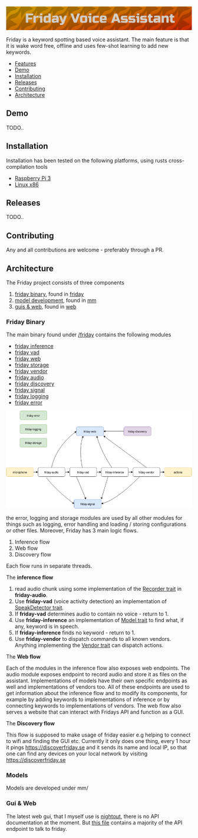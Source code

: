 ![logo](art/friday-logo.png)

Friday is a keyword spotting based voice assistant. The main feature is that it is wake word free, offline and uses few-shot learning to add new keywords. 

- [Features](#features)
- [Demo](#demo)
- [Installation](#installation)
- [Releases](#releases)
- [Contributing](#contributing)
- [Architecture](#architecture)


## Demo

TODO..


## Installation

Installation has been tested on the following platforms, using rusts cross-compilation tools

- [Raspberry Pi 3](releases/INSTALL-RASPBERRY-PI-3.md)
- [Linux x86](releases/INSTALL-LINUX-x86.md)


## Releases

TODO..


## Contributing

Any and all contributions are welcome - preferably through a PR. 

## Architecture


The Friday project consists of three components

1. [friday binary](#friday-binary), found in [friday](friday)
2. [model development](#models), found in [mm](mm)
3. [guis & web](#gui-&-web), found in [web](web)

### Friday Binary

The main binary found under [/friday](friday) contains the following modules

- [friday inference](friday/friday-inference)
- [friday vad](friday/friday-vad)
- [friday web](friday/friday-web)
- [friday storage](friday/friday-storage)
- [friday vendor](friday/friday-vendor)
- [friday audio](friday/friday-audio)
- [friday discovery](friday/friday-discovery)
- [friday signal](friday/friday-signal)
- [friday logging](friday/friday-logging)
- [friday error](friday/friday-error)


![diagram](art/friday-binary.png)

the error, logging and storage modules are used by all other modules for things such as logging, error handling and loading / storing configurations or other files. Moreover, Friday has 3 main logic flows. 

1. Inference flow
2. Web flow
3. Discovery flow

Each flow runs in separate threads.

The **inference flow** 

1. read audio chunk using some implementation of the [Recorder trait](friday/friday-audio/src/recorder.rs) in **friday-audio**. 
2. Use  **friday-vad** (voice activity detection) an implementation of [SpeakDetector trait](friday/friday-vad/src/core.rs).
3. If **friday-vad** determines audio to contain no voice - return to 1.
4. Use **friday-inference** an implementation of [Model trait](friday/friday-inference/src/lib.rs) to find what, if any, keyword is in speech.
5. If **friday-inference** finds no keyword - return to 1.
6. Use **friday-vendor** to dispatch commands to all known vendors. Anything implementing the [Vendor trait](friday/friday-vendor/src/lib.rs) can dispatch actions.


The **Web flow**

Each of the modules in the inference flow also exposes web endpoints. The audio module exposes endpoint to record audio and store it as files on the assistant. Implementations of models have their own specific endpoints as well and implementations of vendors too. All of these endpoints are used to get information about the inference flow and to modify its components, for example by adding keywords to implementations of inference or by connecting keywords to implementations of vendors. The web flow also serves a website that can interact with Fridays API and function as a GUI.

The **Discovery flow**

This flow is supposed to make usage of friday easier e.g helping to connect to wifi and finding the GUI etc. Currently it only does one thing, every 1 hour it pings https://discoverfriday.se and it sends its name and local IP, so that one can find any devices on your local network by visiting https://discoverfriday.se 



### Models 

Models are developed under mm/


### Gui & Web

The latest web gui, that I myself use is [nightout](web/nightout), there is no API documentation at the moment. But [this file](web/nightout/src/FridayAPI.js) contains a majority of the API endpoint to talk to friday.
